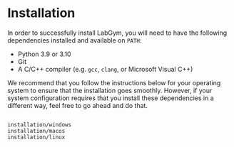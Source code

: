 # Installation

In order to successfully install LabGym, you will need to have the following
dependencies installed and available on `PATH`:

 - Python 3.9 or 3.10
 - Git
 - A C/C++ compiler (e.g. `gcc`, `clang`, or Microsoft Visual C++)

We recommend that you follow the instructions below for your operating system
to ensure that the installation goes smoothly. However, if your system
configuration requires that you install these dependencies in a different way,
feel free to go ahead and do that.

```{toctree}

installation/windows
installation/macos
installation/linux
```
